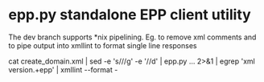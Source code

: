 epp.py standalone EPP client utility
====================================

The dev branch supports *nix pipelining. Eg. to remove xml comments  and to pipe output into xmllint to format single line responses

   cat create_domain.xml | sed -e 's/<!--.*-->//g' -e '/<!--/,/-->/d' | epp.py ... 2>&1 | egrep 'xml version.+epp' | xmllint --format -
